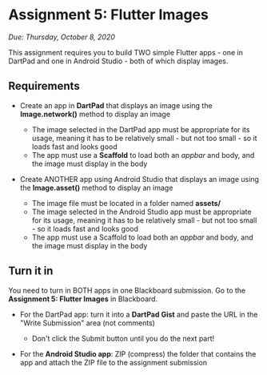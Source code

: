 # Assignment 5: Flutter Images

*Due: Thursday, October 8, 2020*

This assignment requires you to build TWO simple Flutter apps - one in DartPad and one in Android Studio - both of which display images.

## Requirements

- Create an app in **DartPad** that displays an image using the **Image.network()** method to display an image
  - The image selected in the DartPad app must be appropriate for its usage, meaning it has to be relatively small - but not too small - so it loads fast and looks good
  - The app must use a **Scaffold** to load both an *appbar* and body, and the image must display in the body

- Create ANOTHER app using Android Studio that displays an image using the **Image.asset()** method to display an image
  - The image file must be located in a folder named **assets/**
  - The image selected in the Android Studio app must be appropriate for its usage, meaning it has to be relatively small - but not too small - so it loads fast and looks good
  - The app must use a Scaffold to load both an *appbar* and body, and the image must display in the body

## Turn it in

You need to turn in BOTH apps in one Blackboard submission.  Go to the **Assignment 5: Flutter Images** in Blackboard.

- For the DartPad app: turn it into a **DartPad Gist** and paste the URL in the "Write Submission" area (not comments)
  - Don't click the Submit button until you do the next part!

- For the **Android Studio app**: ZIP (compress) the folder that contains the app and attach the ZIP file to the assignment submission



